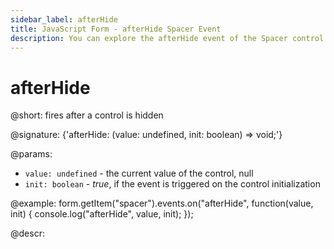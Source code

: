 ```yaml
---
sidebar_label: afterHide
title: JavaScript Form - afterHide Spacer Event 
description: You can explore the afterHide event of the Spacer control of Form in the documentation of the DHTMLX JavaScript UI library. Browse developer guides and API reference, try out code examples and live demos, and download a free 30-day evaluation version of DHTMLX Suite 7.
---
```


# afterHide

@short: fires after a control is hidden

@signature: {'afterHide: (value: undefined, init: boolean) => void;'}

@params:
- `value: undefined` - the current value of the control, null
- `init: boolean` - *true*, if the event is triggered on the control initialization

@example:
form.getItem("spacer").events.on("afterHide", function(value, init) {
    console.log("afterHide", value, init);
});

@descr:

